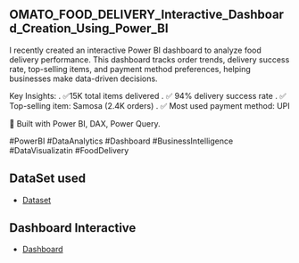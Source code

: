 ## OMATO_FOOD_DELIVERY_Interactive_Dashboard_Creation_Using_Power_BI

I recently created an interactive Power BI dashboard to analyze food delivery performance.
This dashboard tracks order trends, delivery success rate, top-selling items, and payment method preferences, helping businesses make data-driven decisions.

Key Insights:
. ✅15K total items delivered
. ✅ 94% delivery success rate
. ✅ Top-selling item: Samosa (2.4K orders)
. ✅ Most used payment method: UPI

📌 Built with Power BI, DAX, Power Query.

#PowerBI #DataAnalytics #Dashboard #BusinessIntelligence #DataVisualizatin #FoodDelivery

## DataSet used
- <a href="https://github.com/Ansarifaheem942/DataAnalyst-Omato_Food_Delivery_Project.git">Dataset</a>
## Dashboard Interactive
- <a href="https://github.com/Ansarifaheem942/DataAnalyst-Omato_Food_Delivery_Project/blob/main/Omato_Food_Delivery.png">Dashboard</a>


